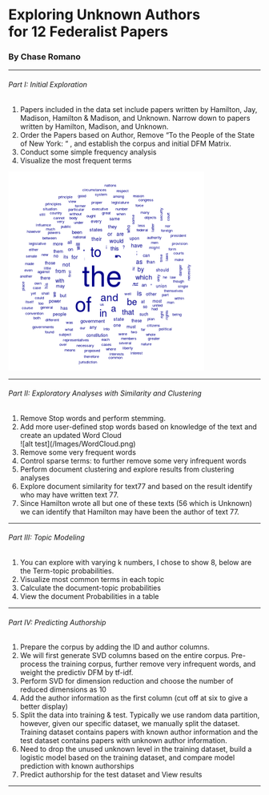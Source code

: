 # Exploring Unknown Authors <br> for 12 Federalist Papers

### By Chase Romano
 
<hr>

<h6>Part I: Initial Exploration</h6>
<ol>
  <li>Papers included in the data set include papers written by Hamilton, Jay, Madison, Hamilton & Madison, and Unknown.  Narrow down to papers written by Hamilton, Madison, and Unknown.</li>
  <li>Order the Papers based on Author, Remove “To the People of the State of New York: “ , and establish the corpus and initial DFM Matrix.</li>
  <li>Conduct some simple frequency analysis</li>
  <li>Visualize the most frequent terms</li>
</ol>

![alt test](/Images/WordCloud.png)

<hr>

<h6>Part II: Exploratory Analyses with Similarity and Clustering</h6>

<ol>
  <li>Remove Stop words and perform stemming.</li>
  <li>Add more user-defined stop words based on knowledge of the text and create an updated Word Cloud</li>
 ![alt test](/Images/WordCloud.png)
  <li>Remove some very frequent words</li>
  <li>Control sparse terms: to further remove some very infrequent words</li>
   <li>Perform document clustering and explore results from clustering analyses</li>
 <li>Explore document similarity for text77 and based on the result identify who may have written text 77.</li>
 <li>Since Hamilton wrote all but one of these texts (56 which is Unknown) we can identify that Hamilton may have been the author of text 77.</li>
</ol>
 
<hr>

<h6>Part III: Topic Modeling</h6>
<ol>
  <li>You can explore with varying k numbers, I chose to show 8, below are the Term-topic probabilities.</li>
  <li>Visualize most common terms in each topic</li>
  <li>Calculate the document-topic probabilities</li>
  <li>View the document Probabilities in a table</li>
</ol>
<hr>

<h6>Part IV: Predicting Authorship</h6>
<ol>
  <li>Prepare the corpus by adding the ID and author columns.</li>
  <li>We will first generate SVD columns based on the entire corpus.  Pre-process the training corpus, further remove very infrequent words, and weight the predictiv DFM by tf-idf.</li>
  <li>Perform SVD for dimension reduction and choose the number of reduced dimensions as 10</li>
  <li>Add the author information as the first column (cut off at six to give a better display)</li>
 <li>Split the data into training & test.  Typically we use random data partition, however, given our specific dataset, we manually split the dataset.  Training dataset contains papers with known author information and the test dataset contains papers with unknown author information.</li>
  <li>Need to drop the unused unknown level in the training dataset, build a logistic model based on the training dataset, and compare model prediction with known authorships</li>
 <li>Predict authorship for the test dataset and View results</li>
</ol>
<hr>
